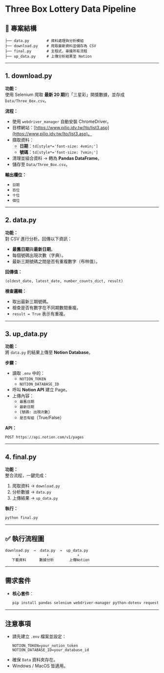 
# **Three Box Lottery Data Pipeline**

## 📂 **專案結構**
```
├── data.py        # 資料處理與分析模組
├── download.py    # 爬取最新資料並儲存為 CSV
├── final.py       # 主程式，串接所有流程
├── up_data.py     # 上傳分析結果至 Notion
```

---

## **1. download.py**
**功能：**  
使用 Selenium 爬取 **最新 20 期**的「三星彩」開獎數據，並存成 `Data/Three_Box.csv`。

**流程：**
- 使用 `webdriver_manager` 自動安裝 ChromeDriver。
- 目標網站：[https://www.pilio.idv.tw/lto/list3.asp](https://www.pilio.idv.tw/lto/list3.asp)。
- 擷取資料：
  - **日期**：`td[style*='font-size: 4vmin;']`
  - **號碼**：`td[style*='font-size: 7vmin;']`
- 清理並組合資料 → 轉為 **Pandas DataFrame**。
- 儲存至 `Data/Three_Box.csv`。

**輸出欄位：**
- `日期`
- `百位`
- `十位`
- `個位`

---

## **2. data.py**
**功能：**  
對 CSV 進行分析，回傳以下資訊：
- **最舊日期**與**最新日期**。
- 每個號碼出現次數（字典）。
- 最新三期號碼之間是否有重複數字（布林值）。

**回傳值：**
```python
(oldest_date, latest_date, number_counts_dict, result)
```

**檢查邏輯：**
- 取出最新三期號碼。
- 檢查是否有數字在不同期數間重複。
- `result = True` 表示有重複。

---

## **3. up_data.py**
**功能：**  
將 `data.py` 的結果上傳至 **Notion Database**。

**步驟：**
- 讀取 `.env` 中的：
  - `NOTION_TOKEN`
  - `NOTION_DATABASE_ID`
- 呼叫 **Notion API** 建立 Page。
- 上傳內容：
  - `最舊日期`
  - `最新日期`
  - `{號碼: 出現次數}`
  - `是否有組`（True/False）

**API：**
```
POST https://api.notion.com/v1/pages
```

---

## **4. final.py**
**功能：**  
整合流程，一鍵完成：
1. 爬取資料 → `download.py`
2. 分析數據 → `data.py`
3. 上傳結果 → `up_data.py`

**執行：**
```bash
python final.py
```

---

## ✅ **執行流程圖**
```
download.py  →  data.py  →  up_data.py
      ↓            ↓             ↓
   下載資料      數據分析       上傳Notion
```

---

## **需求套件**
- **核心套件**：
  ```bash
  pip install pandas selenium webdriver-manager python-dotenv requests
  ```

---

## **注意事項**
- 請先建立 `.env` 檔案並設定：
  ```
  NOTION_TOKEN=your_notion_token
  NOTION_DATABASE_ID=your_database_id
  ```
- 確保 `Data` 資料夾存在。
- Windows / MacOS 皆適用。
